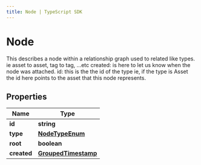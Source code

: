 ```yaml
---
title: Node | TypeScript SDK
---
```



# Node

This describes a node within a relationship graph used to related like types. ie asset to asset, tag to tag, ...etc  created: is here to let us know when the node was attached.  id: this is the the id of the type ie, if the type is Asset the id here points to the asset that this node represents.

## Properties

Name | Type
------------ | -------------
**id** | **string**
**type** | [**NodeTypeEnum**](NodeTypeEnum)
**root** | **boolean**
**created** | [**GroupedTimestamp**](GroupedTimestamp)


